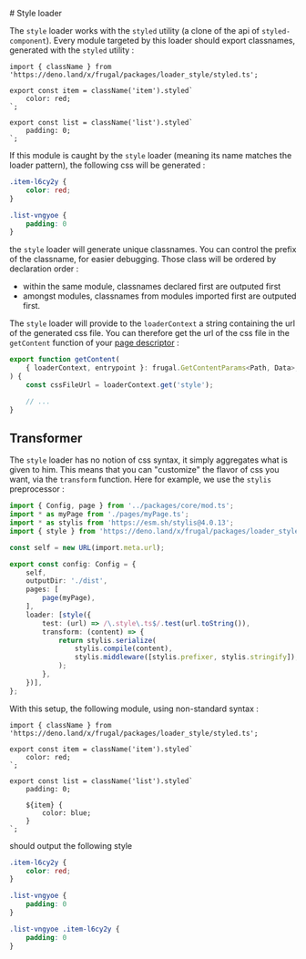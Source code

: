# Style loader

The `style` loader works with the `styled` utility (a clone of the api of `styled-component`). Every module targeted by this loader should export classnames, generated with the `styled` utility :

```tsx
import { className } from 'https://deno.land/x/frugal/packages/loader_style/styled.ts';

export const item = className('item').styled`
    color: red;
`;

export const list = className('list').styled`
    padding: 0;
`;
```

If this module is caught by the `style` loader (meaning its name matches the loader pattern), the following css will be generated :

```css
.item-l6cy2y {
    color: red;
}

.list-vngyoe {
    padding: 0
}
```

the `style` loader will generate unique classnames. You can control the prefix of the classname, for easier debugging. Those class will be ordered by declaration order :

- within the same module, classnames declared first are outputed first
- amongst modules, classnames from modules imported first are outputed first.

The `style` loader will provide to the `loaderContext` a string containing the url of the generated css file. You can therefore get the url of the css file in the `getContent` function of your [page descriptor](/docs/concepts/page-descriptor) :

```ts
export function getContent(
    { loaderContext, entrypoint }: frugal.GetContentParams<Path, Data>,
) {
    const cssFileUrl = loaderContext.get('style');

    // ...
}
```

## Transformer

The `style` loader has no notion of css syntax, it simply aggregates what is given to him. This means that you can "customize" the flavor of css you want, via the `transform` function. Here for example, we use the `stylis` preprocessor :

```ts
import { Config, page } from '../packages/core/mod.ts';
import * as myPage from './pages/myPage.ts';
import * as stylis from 'https://esm.sh/stylis@4.0.13';
import { style } from 'https://deno.land/x/frugal/packages/loader_style/mod.ts';

const self = new URL(import.meta.url);

export const config: Config = {
    self,
    outputDir: './dist',
    pages: [
        page(myPage),
    ],
    loader: [style({
        test: (url) => /\.style\.ts$/.test(url.toString()),
        transform: (content) => {
            return stylis.serialize(
                stylis.compile(content),
                stylis.middleware([stylis.prefixer, stylis.stringify]),
            );
        },
    })],
};
```

With this setup, the following module, using non-standard syntax :

```tsx
import { className } from 'https://deno.land/x/frugal/packages/loader_style/styled.ts';

export const item = className('item').styled`
    color: red;
`;

export const list = className('list').styled`
    padding: 0;

    ${item} {
        color: blue;
    }
`;
```

should output the following style

```css
.item-l6cy2y {
    color: red;
}

.list-vngyoe {
    padding: 0
}

.list-vngyoe .item-l6cy2y {
    padding: 0
}
```
